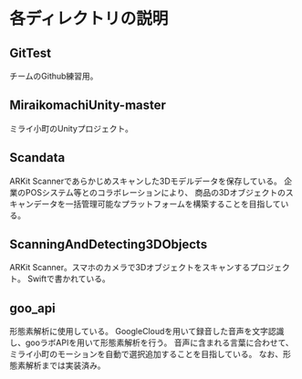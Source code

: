 # 各ディレクトリの説明

## GitTest
チームのGithub練習用。

## MiraikomachiUnity-master
ミライ小町のUnityプロジェクト。

## Scandata
ARKit Scannerであらかじめスキャンした3Dモデルデータを保存している。
企業のPOSシステム等とのコラボレーションにより、
商品の3Dオブジェクトのスキャンデータを一括管理可能なプラットフォームを構築することを目指している。

## ScanningAndDetecting3DObjects
ARKit Scanner。スマホのカメラで3Dオブジェクトをスキャンするプロジェクト。
Swiftで書かれている。

## goo_api
形態素解析に使用している。
GoogleCloudを用いて録音した音声を文字認識し、gooラボAPIを用いて形態素解析を行う。
音声に含まれる言葉に合わせて、ミライ小町のモーションを自動で選択追加することを目指している。
なお、形態素解析までは実装済み。
